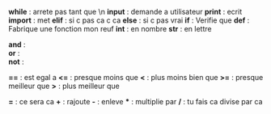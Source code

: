 **while**  :  arrete pas tant que \n
**input**  :  demande a utilisateur 
**print**  :  ecrit 
**import** :  met
**elif**   :  si c pas ca c ca 
**else**   :  si c pas vrai 
**if**     :  Verifie que 
**def**    :  Fabrique une fonction mon reuf
**int**    :  en nombre
**str**    :  en lettre

**and**    :  
**or**     :  
**not**    :  

**==**     :  est egal a 
**<=**     :  presque moins que 
**<**      :  plus moins bien que 
**>=**     :  presque meilleur que 
**>**      :  plus meilleur que 

**=**      :  ce sera ca 
**+**      :  rajoute
**-**      :  enleve
**\***      :  multiplie par
**/**      :  tu fais ca divise par ca 
